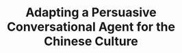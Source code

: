 ---
name: "Adapting A Persuasive Conversational Agent For"
title: "Adapting a Persuasive Conversational Agent for the Chinese Culture"
project: null
event: "International Conference on Culture and Computing"
authors:
- name: "Zhou, S."
- name: "Zhang, Z."
- name: "Bickmore, T."
year: 2017
resources:
- name: "CultureComp17"
  src: "CultureComp17.pdf"
external_url: null
draft: false
---